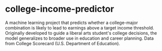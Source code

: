 # college-income-predictor
A machine learning project that predicts whether a college-major combination is likely to lead to earnings above a target income threshold. Originally developed to guide a liberal arts student's college decisions, the model generalizes to broader use in education and career planning. Data from College Scorecard (U.S. Department of Education).
